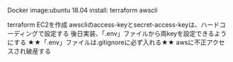 Docker
  image:ubuntu 18.04
    install:
      terraform
      awscli

terraform
  EC2を作成
    awscliのaccess-keyとsecret-access-keyは、ハードコーディングで設定する
      後日実装、「.env」ファイルから両keyを設定できるようにする
    ★★「.env」ファイルは.gitignoreに必ず入れる★★
      awsに不正アクセスされ破産する